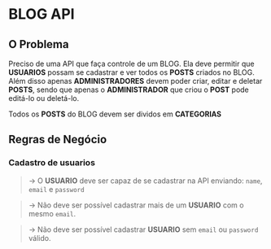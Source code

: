# BLOG API

## O Problema

Preciso de uma API que faça controle de um BLOG. Ela deve permitir que **USUARIOS** possam se cadastrar e ver todos os **POSTS** criados no BLOG. Além disso apenas **ADMINISTRADORES** devem poder criar, editar e deletar **POSTS**, sendo que apenas o **ADMINISTRADOR** que criou o **POST** pode editá-lo ou deletá-lo.

Todos os **POSTS** do BLOG devem ser dividos em **CATEGORIAS**

## Regras de Negócio

### Cadastro de usuarios

> -> O **USUARIO** deve ser capaz de se cadastrar na API enviando: `name`, `email` e `password`

> -> Não deve ser possível cadastrar mais de um **USUARIO** com o mesmo `email`.

> -> Não deve ser possível cadastrar **USUARIO** sem `email` ou `password` válido.